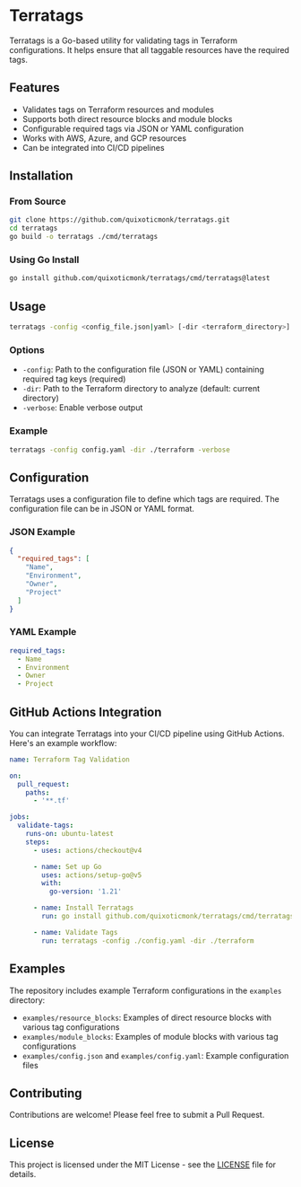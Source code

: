 # Terratags

Terratags is a Go-based utility for validating tags in Terraform configurations. It helps ensure that all taggable resources have the required tags.

## Features

- Validates tags on Terraform resources and modules
- Supports both direct resource blocks and module blocks
- Configurable required tags via JSON or YAML configuration
- Works with AWS, Azure, and GCP resources
- Can be integrated into CI/CD pipelines

## Installation

### From Source

```bash
git clone https://github.com/quixoticmonk/terratags.git
cd terratags
go build -o terratags ./cmd/terratags
```

### Using Go Install

```bash
go install github.com/quixoticmonk/terratags/cmd/terratags@latest
```

## Usage

```bash
terratags -config <config_file.json|yaml> [-dir <terraform_directory>] [-verbose]
```

### Options

- `-config`: Path to the configuration file (JSON or YAML) containing required tag keys (required)
- `-dir`: Path to the Terraform directory to analyze (default: current directory)
- `-verbose`: Enable verbose output

### Example

```bash
terratags -config config.yaml -dir ./terraform -verbose
```

## Configuration

Terratags uses a configuration file to define which tags are required. The configuration file can be in JSON or YAML format.

### JSON Example

```json
{
  "required_tags": [
    "Name",
    "Environment",
    "Owner",
    "Project"
  ]
}
```

### YAML Example

```yaml
required_tags:
  - Name
  - Environment
  - Owner
  - Project
```

## GitHub Actions Integration

You can integrate Terratags into your CI/CD pipeline using GitHub Actions. Here's an example workflow:

```yaml
name: Terraform Tag Validation

on:
  pull_request:
    paths:
      - '**.tf'

jobs:
  validate-tags:
    runs-on: ubuntu-latest
    steps:
      - uses: actions/checkout@v4

      - name: Set up Go
        uses: actions/setup-go@v5
        with:
          go-version: '1.21'

      - name: Install Terratags
        run: go install github.com/quixoticmonk/terratags/cmd/terratags@latest

      - name: Validate Tags
        run: terratags -config ./config.yaml -dir ./terraform
```

## Examples

The repository includes example Terraform configurations in the `examples` directory:

- `examples/resource_blocks`: Examples of direct resource blocks with various tag configurations
- `examples/module_blocks`: Examples of module blocks with various tag configurations
- `examples/config.json` and `examples/config.yaml`: Example configuration files

## Contributing

Contributions are welcome! Please feel free to submit a Pull Request.

## License

This project is licensed under the MIT License - see the [LICENSE](LICENSE) file for details.
